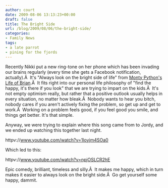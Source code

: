 ```yaml
---
author: court
date: 2009-08-06 13:13:23+00:00
draft: false
title: The Bright Side
url: /blog/2009/08/06/the-bright-side/
categories:
- Family News
tags:
- a late parrot
- pining for the fjords
---
```


Recently Nikki put a new ring-tone on her phone which has been invading our brains regularly (every time she gets a Facebook notification, actually).Â  It's "Always look on the bright side of life" from [Monty Python's Life of Brian](http://en.wikipedia.org/wiki/Monty_Python%27s_Life_of_Brian).Â  It fits right into our personal life philosophy of "find the happy, it's there if you look" that we are trying to impart on the kids.Â  It's not empty optimism really, but rather that a positive outlook usually helps in every situation, no matter how bleak.Â  Nobody wants to hear you bitch, nobody cares if you aren't actively fixing the problem, so get up and get to work.Â  Working on a problem feels good, if you feel good you smile, and things get better. It's that simple.

Anyway, we were trying to explain where this song came from to Jordy, and we ended up watching this together last night.

httpv://www.youtube.com/watch?v=1loyjm4SOa0

Which led to this:

httpv://www.youtube.com/watch?v=npjOSLCR2hE

Epic comedy, brilliant, timeless and silly.Â  It makes me happy, which in turn makes it easier to always look on the bright side.Â  Go get yourself some happy, dammit.
